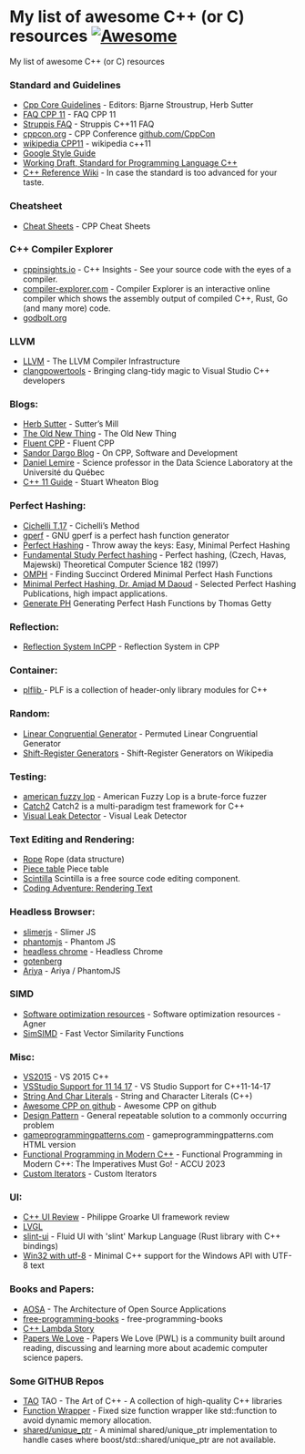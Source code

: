 # My list of awesome C++ (or C) resources [![Awesome](https://awesome.re/badge.svg)](https://awesome.re)

My list of awesome C++ (or C) resources

### Standard and Guidelines
* [Cpp Core Guidelines](https://isocpp.github.io/CppCoreGuidelines/CppCoreGuidelines) - Editors: Bjarne Stroustrup, Herb Sutter
* [FAQ CPP 11](https://isocpp.org/wiki/faq/cpp11)  - FAQ CPP 11
* [Struppis FAQ](http://www.stroustrup.com/C++11FAQ.html) - Struppis C++11 FAQ
* [cppcon.org](http://cppcon.org/) - CPP Conference [github.com/CppCon](https://github.com/CppCon)
* [wikipedia CPP11](https://en.wikipedia.org/wiki/C%2B%2B11)  - wikipedia c++11
* [Google Style Guide](https://google.github.io/styleguide/cppguide.html)
* [Working Draft, Standard for Programming Language C++](http://eel.is/c++draft/)
* [C++ Reference Wiki](https://en.cppreference.com) - In case the standard is too advanced for your taste.

### Cheatsheet
* [Cheat Sheets](https://hackingcpp.com/cpp/cheat_sheets.html) - CPP Cheat Sheets

### C++ Compiler Explorer
* [cppinsights.io](https://cppinsights.io) - C++ Insights - See your source code with the eyes of a compiler. 
* [compiler-explorer.com](https://compiler-explorer.com) - Compiler Explorer is an interactive online compiler which shows the assembly output of compiled C++, Rust, Go (and many more) code.
* [godbolt.org](https://godbolt.org)

### LLVM
* [LLVM](https://llvm.org/) - The LLVM Compiler Infrastructure 
* [clangpowertools](https://www.clangpowertools.com/) - Bringing clang-tidy magic to Visual Studio C++ developers

### Blogs:
* [Herb Sutter](https://herbsutter.com/) - Sutter’s Mill
* [The Old New Thing](https://devblogs.microsoft.com/oldnewthing/) - The Old New Thing
* [Fluent CPP](https://www.fluentcpp.com/posts/) - Fluent CPP
* [Sandor Dargo Blog](https://www.sandordargo.com/archives/) - On CPP, Software and Development
* [Daniel Lemire](https://github.com/lemire) - Science professor in the Data Science Laboratory at the Université du Québec 
* [C++ 11 Guide](https://stuartwheaton.com/blog/2020-06-14-c++11-guide/) - Stuart Wheaton Blog

### Perfect Hashing:
* [Cichelli T.17](http://courses.cs.vt.edu/~cs3114/Fall09/wmcquain/Notes/T17.PerfectHashFunctions.pdf) - Cichelli’s Method
* [gperf](https://www.gnu.org/software/gperf/) - GNU gperf is a perfect hash function generator
* [Perfect Hashing](http://stevehanov.ca/blog/?id=119) - Throw away the keys: Easy, Minimal Perfect Hashing
* [Fundamental Study Perfect hashing](https://core.ac.uk/download/pdf/82367748.pdf) - Perfect hashing, (Czech, Havas, Majewski) Theoretical Computer Science 182 (1997) 
* [OMPH](https://www.ics.uci.edu/~dan/pubs/omphf.pdf) - Finding Succinct Ordered Minimal Perfect Hash Functions
* [Minimal Perfect Hashing, Dr. Amjad M Daoud](http://iswsa.acm.org/mphf/index.html) - Selected Perfect Hashing Publications, high impact applications.
* [Generate PH](https://www.drdobbs.com/architecture-and-design/generating-perfect-hash-functions/184404506) Generating Perfect Hash Functions by Thomas Getty

### Reflection:
* [Reflection System InCPP](https://preshing.com/20180116/a-primitive-reflection-system-in-cpp-part-1/) - Reflection System in CPP

### Container:
 * [plflib ](https://plflib.org/) - PLF is a collection of header-only library modules for C++

### Random:
 * [Linear Congruential Generator](https://www.pcg-random.org/) - Permuted Linear Congruential Generator
 * [Shift-Register Generators](https://en.wikipedia.org/wiki/Xorshift) - Shift-Register Generators on Wikipedia
 
### Testing:
* [american fuzzy lop](https://github.com/google/AFL) - American Fuzzy Lop is a brute-force fuzzer
* [Catch2](https://github.com/catchorg/Catch2) Catch2 is a multi-paradigm test framework for C++
* [Visual Leak Detector](https://github.com/ThomasKrenn/vld) - Visual Leak Detector

### Text Editing and Rendering:
* [Rope](https://en.wikipedia.org/wiki/Rope_(data_structure)) Rope (data structure)
* [Piece table](https://en.wikipedia.org/wiki/Piece_table) Piece table
* [Scintilla](https://www.scintilla.org/) Scintilla is a free source code editing component.
* [Coding Adventure: Rendering Text](https://www.youtube.com/watch?v=SO83KQuuZvg)

### Headless Browser:
* [slimerjs](https://slimerjs.org/) - Slimer JS
* [phantomjs](https://phantomjs.org/) - Phantom JS
* [headless chrome](https://developers.google.com/web/updates/2017/04/headless-chrome) - Headless Chrome
* [gotenberg](https://thecodingmachine.github.io/gotenberg/)
* [Ariya](https://ariya.io/posts)  - Ariya / PhantomJS 

### SIMD
* [Software optimization resources](https://www.agner.org/optimize/) - Software optimization resources - Agner
* [SimSIMD](https://github.com/ashvardanian/SimSIMD) - Fast Vector Similarity Functions

### Misc:
* [VS2015](https://blogs.msdn.microsoft.com/vcblog/2015/07/24/setup-changes-in-visual-studio-2015-affecting-c-developers/) - VS 2015 C++
* [VSStudio Support for 11 14 17](https://msdn.microsoft.com/en-us/library/hh567368.aspx)  - VS Studio Support for C++11-14-17
* [String And Char Literals](https://msdn.microsoft.com/en-us/library/69ze775t.aspx)  - String and Character Literals (C++)
* [Awesome CPP on github](https://github.com/fffaraz/awesome-cpp) - Awesome CPP on github 
* [Design Pattern](https://sourcemaking.com/design_patterns) - General repeatable solution to a commonly occurring problem 
* [gameprogrammingpatterns.com](http://gameprogrammingpatterns.com/contents.html) - gameprogrammingpatterns.com HTML version
* [Functional Programming in Modern C++](https://www.youtube.com/watch?v=HE71NqRpvTQ) - Functional Programming in Modern C++: The Imperatives Must Go! - ACCU 2023
* [Custom Iterators](https://internalpointers.com/post/writing-custom-iterators-modern-cpp) - Custom Iterators
 
### UI:
* [C++ UI Review](https://philippegroarke.com/posts/2018/c++_ui_solutions/) - Philippe Groarke UI framework review
* [LVGL](https://lvgl.io/)
* [slint-ui](https://slint-ui.com/) - Fluid UI with 'slint' Markup Language (Rust library with C++ bindings)
* [Win32 with utf-8](https://github.com/alf-p-steinbach/winapi) - Minimal C++ support for the Windows API with UTF-8 text

### Books and Papers:
* [AOSA](http://aosabook.org/en/index.html) - The Architecture of Open Source Applications
* [free-programming-books](https://github.com/EbookFoundation/free-programming-books/blob/master/free-programming-books.md#c-1) - free-programming-books
* [C++ Lambda Story](https://leanpub.com/cpplambda)
* [Papers We Love](https://github.com/papers-we-love/papers-we-love) - Papers We Love (PWL) is a community built around reading, discussing and learning more about academic computer science papers. 

### Some GITHUB Repos
* [TAO](https://taocpp.github.io/) TAO - The Art of C++ - A collection of high-quality C++ libraries
* [Function Wrapper](https://github.com/pmed/fixed_size_function) - Fixed size function wrapper like std::function to avoid dynamic memory allocation.
* [shared/unique_ptr](https://github.com/SRombauts/shared_ptr) - A minimal shared/unique_ptr implementation to handle cases where boost/std::shared/unique_ptr are not available.

